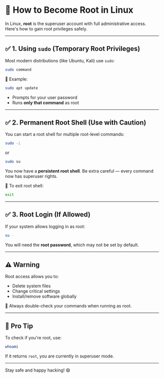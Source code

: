 # 🔐 How to Become Root in Linux

In Linux, **root** is the superuser account with full administrative access. Here's how to gain root privileges safely.

---

## ✅ 1. Using `sudo` (Temporary Root Privileges)

Most modern distributions (like Ubuntu, Kali) use `sudo`:

```bash
sudo command
```

🔹 Example:
```bash
sudo apt update
```

- Prompts for your user password
- Runs **only that command** as root

---

## ✅ 2. Permanent Root Shell (Use with Caution)

You can start a root shell for multiple root-level commands:

```bash
sudo -i
```
or
```bash
sudo su
```

You now have a **persistent root shell**. Be extra careful — every command now has superuser rights.

🔸 To exit root shell:
```bash
exit
```

---

## ✅ 3. Root Login (If Allowed)

If your system allows logging in as root:

```bash
su -
```

You will need the **root password**, which may not be set by default.

---

## ⚠️ Warning

Root access allows you to:
- Delete system files
- Change critical settings
- Install/remove software globally

🛑 Always double-check your commands when running as root.

---

## 📌 Pro Tip

To check if you're root, use:

```bash
whoami
```

If it returns `root`, you are currently in superuser mode.

---

Stay safe and happy hacking! 😄
